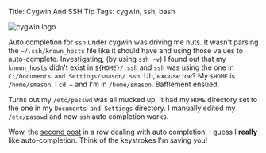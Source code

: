 Title: Cygwin And SSH Tip
Tags: cygwin, ssh, bash

![cygwin logo]({filename}/images/8.png)

Auto completion for `ssh` under cygwin was driving me nuts. It wasn't
parsing the `~/.ssh/known_hosts` file like it should have and using
those values to auto-complete. Investigating, (by using `ssh -v`) I
found out that my `known_hosts` didn't exist in `${HOME}/.ssh` and `ssh`
was using the one in `C:/Documents and Settings/smason/.ssh`. Uh,
*excuse me*? My `$HOME` is `/home/smason`. I `cd ~` and I'm in
`/home/smason`. Bafflement ensued.

Turns out my `/etc/passwd` was all mucked up. It had my `HOME` directory
set to the one in my `Documents and Settings` directory. I manually
edited my `/etc/passwd` and now `ssh` auto completion works.

Wow, the [second post]({filename}/2007-06-12-bashrc-fun-with-subversion.markdown)
in a row dealing with auto completion. I guess I **really** like
auto-completion. Think of the keystrokes I'm saving you!
